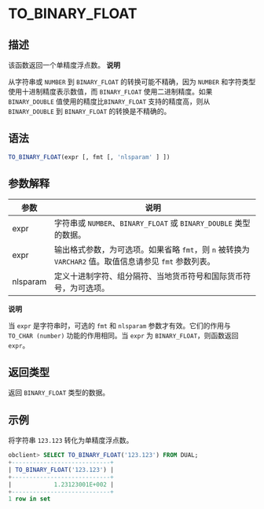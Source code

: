 TO_BINARY_FLOAT 
====================================



描述 
-----------------------

该函数返回一个单精度浮点数。
**说明**



从字符串或 `NUMBER` 到 `BINARY_FLOAT` 的转换可能不精确，因为 `NUMBER` 和字符类型使用十进制精度表示数值，而 `BINARY_FLOAT` 使用二进制精度。如果 `BINARY_DOUBLE` 值使用的精度比`BINARY_FLOAT` 支持的精度高，则从 `BINARY_DOUBLE` 到 `BINARY_FLOAT` 的转换是不精确的。

语法 
-----------------------

```sql
TO_BINARY_FLOAT(expr [, fmt [, 'nlsparam' ] ])
```



参数解释 
-------------------------



|    参数    |                                 说明                                 |
|----------|--------------------------------------------------------------------|
| expr     | 字符串或 `NUMBER`、`BINARY_FLOAT` 或 `BINARY_DOUBLE` 类型的数据。              |
| expr     | 输出格式参数，为可选项。如果省略 `fmt`，则 `n` 被转换为 `VARCHAR2` 值。取值信息请参见 `fmt` 参数列表。 |
| nlsparam | 定义十进制字符、组分隔符、当地货币符号和国际货币符号，为可选项。                                   |


**说明**



当 `expr` 是字符串时，可选的 `fmt` 和 `nlsparam` 参数才有效。它们的作用与 `TO_CHAR (number)` 功能的作用相同。当 `expr` 为 `BINARY_FLOAT`，则函数返回 `expr`。

返回类型 
-------------------------

返回 `BINARY_FLOAT` 类型的数据。

示例 
-----------------------

将字符串 `123.123` 转化为单精度浮点数。

```sql
obclient> SELECT TO_BINARY_FLOAT('123.123') FROM DUAL;
+----------------------------+
| TO_BINARY_FLOAT('123.123') |
+----------------------------+
|            1.23123001E+002 |
+----------------------------+
1 row in set
```


